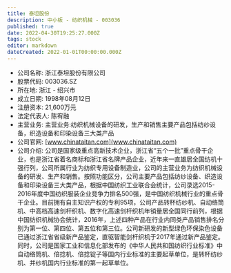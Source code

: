 ```yaml
---
title: 泰坦股份
description: 中小板 - 纺织机械 - 003036
published: true
date: 2022-04-30T19:25:27.000Z
tags: stock
editor: markdown
dateCreated: 2022-01-01T00:00:00.000Z
---
```


- 公司名称: 浙江泰坦股份有限公司
- 股票代码: 003036.SZ
- 所在地: 浙江 - 绍兴市
- 成立日期: 1998年08月12日
- 注册资本: 21,600万元
- 法定代表人: 陈宥融
- 主营业务: 主营业务:纺织机械设备的研发，生产和销售主要产品包括纺纱设备，织造设备和印染设备三大类产品
- 公司官网: [www.chinataitan.com](www.chinataitan.com)
- 公司介绍: 公司是国家级重点高新技术企业，浙江省“五个一批”重点骨干企业，也是浙江省着名商标和浙江省名牌产品企业，近年来一直雄居全国纺机十强行列，公司所属行业为纺织专用设备制造业，公司的主营业务为纺织机械设备的研发、生产和销售。按照功能区分，公司主要产品包括纺纱设备、织造设备和印染设备三大类产品，根据中国纺织工业联合会统计，公司录选2015-2016年度中国纺织服装企业竞争力排名500强，是中国纺织机械行业的重点骨干企业。目前拥有自主知识产权的专利95项，公司产品转杯纺纱机、自动络筒机、中高档高速剑杆织机、数字化高速剑杆织机年销量居全国同行前列，根据中国纺织机械协会统计，2016年，上述四种产品在行业内同类产品销售排名分别为第一位、第四位、第五位和第三位。公司新研发的新型绿色环保染色设备已通过浙江省省级新产品鉴定，直驱智能剑杆织机于2017年通过新产品鉴定。同时，公司是国家工业和信息化部发布的《中华人民共和国纺织行业标准》中自动络筒机、倍捻机、倍捻锭子等国内行业标准的主要起草单位，是转杯纺纱机、并纱机国内行业标准的第一起草单位。



